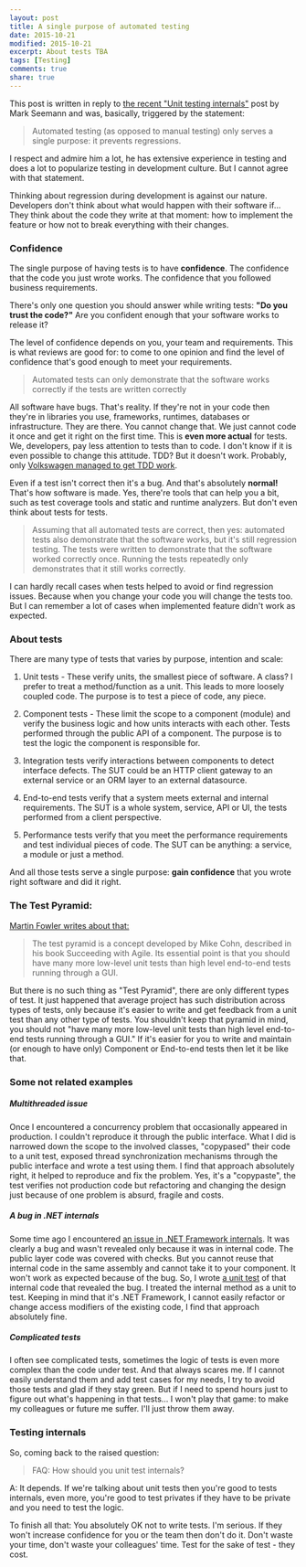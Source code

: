 ```yaml
---
layout: post
title: A single purpose of automated testing
date: 2015-10-21
modified: 2015-10-21
excerpt: About tests TBA
tags: [Testing]
comments: true
share: true
---
```



This post is written in reply to [the recent "Unit testing internals"][mark-seemann-post] post by Mark Seemann and was, basically, triggered by the statement:

>Automated testing (as opposed to manual testing) only serves a single purpose: it prevents regressions.

I respect and admire him a lot, he has extensive experience in testing and does a lot to popularize testing in development culture.
But I cannot agree with that statement.

Thinking about regression during development is against our nature. Developers don't think about what would happen with their software if... They think about the code they write at that moment: how to implement the feature or how not to break everything with their changes.

### Confidence

The single purpose of having tests is to have **confidence**. The confidence that the code you just wrote works. The confidence that you followed business requirements.

There's only one question you should answer while writing tests: **"Do you trust the code?"** Are you confident enough that your software works to release it?

The level of confidence depends on you, your team and requirements. This is what reviews are good for: to come to one opinion and find the level of confidence that's good enough to meet your requirements.

>Automated tests can only demonstrate that the software works correctly if the tests are written correctly

All software have bugs. That's reality. If they're not in your code then they're in libraries you use, frameworks, runtimes, databases or infrastructure. They are there. You cannot change that. We just cannot code it once and get it right on the first time. This is **even more actual** for tests. We, developers, pay less attention to tests than to code. I don't know if it is even possible to change this attitude. TDD? But it doesn't work. Probably, only [Volkswagen managed to get TDD work][tdd-volkswagen].

Even if a test isn't correct then it's a bug. And that's absolutely **normal!** That's how software is made. Yes, there're tools that can help you a bit, such as test coverage tools and static and runtime analyzers. But don't even think about tests for tests.

>Assuming that all automated tests are correct, then yes: automated tests also demonstrate that the software works, but it's still regression testing. The tests were written to demonstrate that the software worked correctly once. Running the tests repeatedly only demonstrates that it still works correctly.

I can hardly recall cases when tests helped to avoid or find regression issues. Because when you change your code you will change the tests too. But I can remember a lot of cases when implemented feature didn't work as expected.

### About tests

There are many type of tests that varies by purpose, intention and scale:

1. Unit tests - These verify units, the smallest piece of software. A class? I prefer to treat a method/function as a unit. This leads to more loosely coupled code. The purpose is to test a piece of code, any piece.

2. Component tests - These limit the scope to a component (module) and verify the business logic and how units interacts with each other. Tests performed through the public API of a component. The purpose is to test the logic the component is responsible for.

3. Integration tests verify interactions between components to detect interface defects. The SUT could be an HTTP client gateway to an external service or an ORM layer to an external datasource.

4. End-to-end tests verify that a system meets external and internal requirements. The SUT is a whole system, service, API or UI, the tests performed from a client perspective.

6. Performance tests verify that you meet the performance requirements and test individual pieces of code. The SUT can be anything: a service, a module or just a method.

And all those tests serve a single purpose: **gain confidence** that you wrote right software and did it right.

### The Test Pyramid:

[Martin Fowler writes about that:][martin-fowler-test-pyramid]
>The test pyramid is a concept developed by Mike Cohn, described in his book Succeeding with Agile. Its essential point is that you should have many more low-level unit tests than high level end-to-end tests running through a GUI.

But there is no such thing as "Test Pyramid", there are only different types of test. It just happened that average project has such distribution across types of tests, only because it's easier to write and get feedback from a unit test than any other type of tests. You shouldn't keep that pyramid in mind, you should not "have many more low-level unit tests than high level end-to-end tests running through a GUI." If it's easier for you to write and maintain (or enough to have only) Component or End-to-end tests then let it be like that.

### Some not related examples

##### Multithreaded issue
Once I encountered a concurrency problem that occasionally appeared in production. I couldn't reproduce it through the public interface. What I did is narrowed down the scope to the involved classes, "copypased" their code to a unit test, exposed thread synchronization mechanisms through the public interface and wrote a test using them. I find that approach absolutely right, it helped to reproduce and fix the problem. Yes, it's a "copypaste", the test verifies not production code but refactoring and changing the design just because of one problem is absurd, fragile and costs.

##### A bug in .NET internals
Some time ago I encountered [an issue in .NET Framework internals][corefx-issue]. It was clearly a bug and wasn't revealed only because it was in internal code. The public layer code was covered with checks. But you cannot reuse that internal code in the same assembly and cannot take it to your component. It won't work as expected because of the bug. So, I wrote [a unit test][corefx-test] of that internal code that revealed the bug. I treated the internal method as a unit to test. Keeping in mind that it's .NET Framework, I cannot easily refactor or change access modifiers of the existing code, I find that approach absolutely fine.

##### Complicated tests
I often see complicated tests, sometimes the logic of tests is even more complex than the code under test. And that always scares me. If I cannot easily understand them and add test cases for my needs, I try to avoid those tests and glad if they stay green. But if I need to spend hours just to figure out what's happening in that tests... I won't play that game: to make my colleagues or future me suffer. I'll just throw them away.

### Testing internals

So, coming back to the raised question:
> FAQ: How should you unit test internals?

A: It depends. If we're talking about unit tests then you're good to tests internals, even more, you're good to test privates if they have to be private and you need to test the logic.

To finish all that:
You absolutely OK not to write tests. I'm serious. If they won't increase confidence for you or the team then don't do it. Don't waste your time, don't waste your colleagues' time. Test for the sake of test - they cost.



  [mark-seemann-post]: http://blog.ploeh.dk/2015/09/22/unit-testing-internals/
  [tdd-volkswagen]: https://en.wikipedia.org/wiki/Volkswagen_emissions_scandal
  [martin-fowler-test-pyramid]: http://martinfowler.com/bliki/TestPyramid.html
  [corefx-issue]: https://github.com/dotnet/corefx/issues/54
  [corefx-test]: https://github.com/dotnet/corefx/pull/1516
